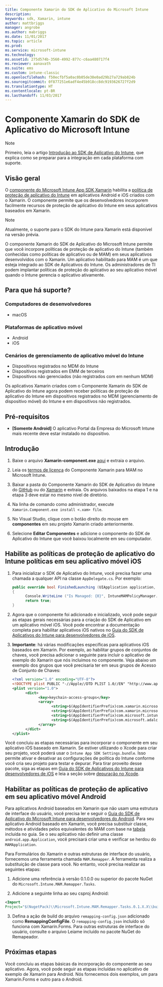 ```yaml
---
title: Componente Xamarin do SDK de Aplicativo do Microsoft Intune
description: 
keywords: sdk, Xamarin, intune
author: mattbriggs
manager: angrobe
ms.author: mabriggs
ms.date: 11/01/2017
ms.topic: article
ms.prod: 
ms.service: microsoft-intune
ms.technology: 
ms.assetid: 275d574b-3560-4992-877c-c6aa480717f4
ms.reviewer: aanavath
ms.suite: ems
ms.custom: intune-classic
ms.openlocfilehash: f50ecfbf5a0ac0b05de38e0ad29b27a729ab824b
ms.sourcegitcommit: 0f877251e6adf4e45b918cc8dc9193626727f2d9
ms.translationtype: HT
ms.contentlocale: pt-BR
ms.lasthandoff: 11/03/2017
---
```

# <a name="microsoft-intune-app-sdk-xamarin-component"></a>Componente Xamarin do SDK de Aplicativo do Microsoft Intune

> [!NOTE]
> Primeiro, leia o artigo [Introdução ao SDK de Aplicativo do Intune](app-sdk-get-started.md), que explica como se preparar para a integração em cada plataforma com suporte.



## <a name="overview"></a>Visão geral
O [componente do Microsoft Intune App SDK Xamarin](https://components.xamarin.com/view/microsoft.intune.mam) habilita a [política de proteção de aplicativo do Intune](/intune-classic/deploy-use/protect-app-data-using-mobile-app-management-policies-with-microsoft-intune) em aplicativos Android e iOS criados com o Xamarin. O componente permite que os desenvolvedores incorporem facilmente recursos de proteção de aplicativo do Intune em seus aplicativos baseados em Xamarin.

> [!NOTE]
> Atualmente, o suporte para o SDK do Intune para Xamarin está disponível na versão prévia. 

O componente Xamarin do SDK de Aplicativo do Microsoft Intune permite que você incorpore políticas de proteção de aplicativo do Intune (também conhecidas como políticas de aplicativo ou de MAM) em seus aplicativos desenvolvidos com o Xamarin. Um aplicativo habilitado para MAM é um que esteja integrado ao SDK de Aplicativos do Intune. Os administradores de TI podem implantar políticas de proteção do aplicativo ao seu aplicativo móvel quando o Intune gerencia o aplicativo ativamente.

## <a name="whats-supported"></a>Para que há suporte?

### <a name="developer-machines"></a>Computadores de desenvolvedores
* macOS


### <a name="mobile-app-platforms"></a>Plataformas de aplicativo móvel
* Android
* iOS


### <a name="intune-mobile-application-management-scenarios"></a>Cenários de gerenciamento de aplicativo móvel do Intune

* Dispositivos registrados no MDM do Intune
* Dispositivos registrados em EMM de terceiros
* Dispositivos não gerenciados (não registrados com em nenhum MDM)

Os aplicativos Xamarin criados com o Componente Xamarin do SDK de Aplicativo do Intune agora podem receber políticas de proteção de aplicativo do Intune em dispositivos registrados no MDM (gerenciamento de dispositivo móvel) do Intune e em dispositivos não registrados.

## <a name="prerequisites"></a>Pré-requisitos

* **[Somente Android]** O aplicativo Portal da Empresa do Microsoft Intune mais recente deve estar instalado no dispositivo.

## <a name="get-started"></a>Introdução

1.  Baixe o arquivo **Xamarin-component.exe** [aqui](https://components.xamarin.com/submit/xpkg) e extraia o arquivo.

2. Leia os [termos de licença](https://components.xamarin.com/license/microsoft.intune.mam) do Componente Xamarin para MAM no Microsoft Intune.

3.  Baixar a pasta do Componente Xamarin do SDK de Aplicativo do Intune do [GitHub](https://github.com/msintuneappsdk/intune-app-sdk-xamarin) ou do [Xamarin](https://components.xamarin.com/license/microsoft.intune.mam) e extraia. Os arquivos baixados na etapa 1 e na etapa 3 deve estar no mesmo nível de diretório.

4.  Na linha de comando como administrador, execute `Xamarin.Component.exe install <.xam> file`.

5.  No Visual Studio, clique com o botão direito do mouse em **componentes** em seu projeto Xamarin criado anteriormente.

6.  Selecione **Editar Componentes** e adicione o componente do SDK de Aplicativo do Intune que você baixou localmente em seu computador.



## <a name="enabling-intune-app-protection-polices-in-your-ios-mobile-app"></a>Habilite as políticas de proteção de aplicativo do Intune políticas em seu aplicativo móvel iOS
1.  Para inicializar o SDK de Aplicativo do Intune, você precisa fazer uma chamada a qualquer API na classe `AppDelegate.cs`. Por exemplo:

      ```csharp
      public override bool FinishedLaunching (UIApplication application, NSDictionary launchOptions)
      {
            Console.WriteLine ("Is Managed: {0}", IntuneMAMPolicyManager.Instance.PrimaryUser != null);
            return true;
      }

      ```

2.  Agora que o componente foi adicionado e inicializado, você pode seguir as etapas gerais necessárias para a criação do SDK de Aplicativo em um aplicativo móvel iOS. Você pode encontrar a documentação completa para habilitar aplicativos iOS nativos no [Guia do SDK de Aplicativos do Intune para desenvolvedores de iOS](app-sdk-ios.md).
3. **Importante**: há várias modificações específicas para aplicativos iOS baseados em Xamarin. Por exemplo, ao habilitar grupos de conjuntos de chaves, você precisa adicionar o seguinte para incluir o aplicativo de exemplo do Xamarin que nós incluímos no componente. Veja abaixo um exemplo dos grupos que você precisaria ter em seus grupos de Acesso de Conjunto de Chaves:

      ```xml
      <?xml version="1.0" encoding="UTF-8"?>
      <!DOCTYPE plist PUBLIC "-//Apple//DTD PLIST 1.0//EN" "http://www.apple.com/DTDs/PropertyList-1.0.dtd">
      <plist version="1.0">
            <dict>
                  <key>keychain-access-groups</key>
                  <array>
                        <string>$(AppIdentifierPrefix)com.xamarin.microsoftintunesample</string>
                        <string>$(AppIdentifierPrefix)com.xamarin.microsoftintunesample.intunemam</string>
                        <string>$(AppIdentifierPrefix)com.microsoft.intune.mam</string>
                        <string>$(AppIdentifierPrefix)com.microsoft.adalcache</string>
                  </array>
            </dict>
      </plist>
      ```

Você concluiu as etapas necessárias para incorporar o componente em seu aplicativo iOS baseado em Xamarin. Se estiver utilizando o Xcode para criar seu projeto, você poderá usar o `Intune App SDK Settings.bundle`. Isso permite ativar e desativar as configurações de política do Intune conforme você cria seu projeto para testar e depurar. Para tirar proveito desse pacote, siga as etapas em [Guia do SDK de Aplicativos do Intune para desenvolvedores de iOS](app-sdk-ios.md) e leia a seção sobre [depuração no Xcode](app-sdk-ios.md#status-result-and-debug-notifications).

## <a name="enabling-app-protection-policies-in-your-android-mobile-app"></a>Habilitar as políticas de proteção de aplicativo em seu aplicativo móvel Android
Para aplicativos Android baseados em Xamarin que não usam uma estrutura de interface do usuário, você precisa ler e seguir o [Guia do SDK de Aplicativo do Microsoft Intune para desenvolvedores do Android](app-sdk-android.md). Para seu aplicativo Android baseado em Xamarin, você precisa substituir classe, métodos e atividades pelos equivalentes do MAM com base na [tabela](app-sdk-android.md#replace-classes-methods-and-activities-with-their-mam-equivalent) incluída no guia. Se o seu aplicativo não definir uma classe `android.app.Application`, você precisará criar uma e verificar se herdou do `MAMApplication`.

Para Formulários do Xamarin e outras estruturas de interface do usuário, fornecemos uma ferramenta chamada `MAM.Remapper`. A ferramenta realiza a substituição de classe para você. No entanto, você precisa realizar as seguintes etapas:

1.  Adicione uma referência à versão 0.1.0.0 ou superior do pacote NuGet do `Microsoft.Intune.MAM.Remapper.Tasks`.

2.  Adicione a seguinte linha ao seu csproj Android:
  ```xml
  <Import
  Project="$(NugetPack)\\Microsoft.Intune.MAM.Remapper.Tasks.0.1.X.X\\build\\MonoAndroid10\\Microsoft.Intune.MAM.Remapper.targets" />
  ```

3.  Defina a ação de build do arquivo `remapping-config.json` adicionado como **RemappingConfigFile**. O `remapping-config.json` incluído só funciona com Xamarin.Forms. Para outras estruturas de interface do usuário, consulte o arquivo Leiame incluído no pacote NuGet do Remapeador.

## <a name="next-steps"></a>Próximas etapas

Você concluiu as etapas básicas da incorporação do componente ao seu aplicativo. Agora, você pode seguir as etapas incluídas no aplicativo de exemplo de Xamarin para Android. Nós fornecemos dois exemplos, um para Xamarin.Forms e outro para o Android.
